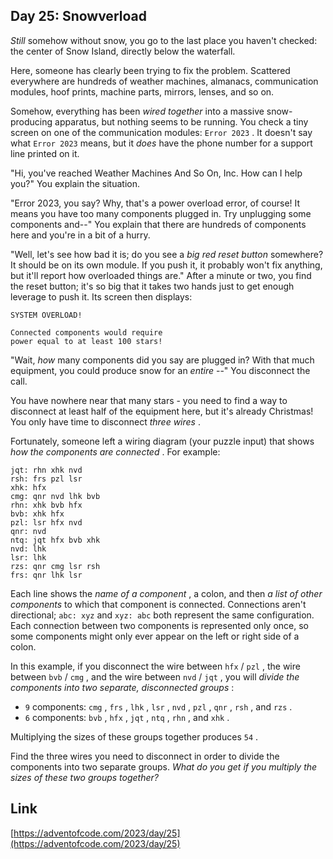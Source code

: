 ## Day 25: Snowverload

_Still_ somehow without snow, you go to the last place you haven't checked: the center of Snow Island, directly below the waterfall.

Here, someone has clearly been trying to fix the problem. Scattered everywhere are hundreds of weather machines, almanacs, communication modules, hoof prints, machine parts, mirrors, lenses, and so on.

Somehow, everything has been _wired together_ into a massive snow-producing apparatus, but nothing seems to be running. You check a tiny screen on one of the communication modules: `Error 2023` . It doesn't say what `Error 2023` means, but it _does_ have the phone number for a support line printed on it.

"Hi, you've reached Weather Machines And So On, Inc. How can I help you?" You explain the situation.

"Error 2023, you say? Why, that's a power overload error, of course! It means you have too many components plugged in. Try unplugging some components and--" You explain that there are hundreds of components here and you're in a bit of a hurry.

"Well, let's see how bad it is; do you see a _big red reset button_ somewhere? It should be on its own module. If you push it, it probably won't fix anything, but it'll report how overloaded things are." After a minute or two, you find the reset button; it's so big that it takes two hands just to get enough leverage to push it. Its screen then displays:

```
SYSTEM OVERLOAD!

Connected components would require
power equal to at least 100 stars!
```

"Wait, _how_ many components did you say are plugged in? With that much equipment, you could produce snow for an _entire_ --" You disconnect the call.

You have nowhere near that many stars - you need to find a way to disconnect at least half of the equipment here, but it's already Christmas! You only have time to disconnect _three wires_ .

Fortunately, someone left a wiring diagram (your puzzle input) that shows _how the components are connected_ . For example:

```
jqt: rhn xhk nvd
rsh: frs pzl lsr
xhk: hfx
cmg: qnr nvd lhk bvb
rhn: xhk bvb hfx
bvb: xhk hfx
pzl: lsr hfx nvd
qnr: nvd
ntq: jqt hfx bvb xhk
nvd: lhk
lsr: lhk
rzs: qnr cmg lsr rsh
frs: qnr lhk lsr
```

Each line shows the _name of a component_ , a colon, and then _a list of other components_ to which that component is connected. Connections aren't directional; `abc: xyz` and `xyz: abc` both represent the same configuration. Each connection between two components is represented only once, so some components might only ever appear on the left or right side of a colon.

In this example, if you disconnect the wire between `hfx` / `pzl` , the wire between `bvb` / `cmg` , and the wire between `nvd` / `jqt` , you will _divide the components into two separate, disconnected groups_ :

- `9` components: `cmg` , `frs` , `lhk` , `lsr` , `nvd` , `pzl` , `qnr` , `rsh` , and `rzs` .
- `6` components: `bvb` , `hfx` , `jqt` , `ntq` , `rhn` , and `xhk` .

Multiplying the sizes of these groups together produces `54` .

Find the three wires you need to disconnect in order to divide the components into two separate groups. _What do you get if you multiply the sizes of these two groups together?_

## Link

[https://adventofcode.com/2023/day/25](https://adventofcode.com/2023/day/25)
